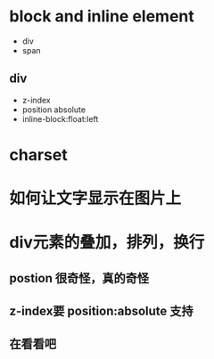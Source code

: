 # block and inline element
- div
- span



## div
- z-index
- position  absolute
- inline-block:float:left



# charset
## 



# 如何让文字显示在图片上

# div元素的叠加，排列，换行

## postion 很奇怪，真的奇怪
## z-index要 position:absolute 支持
## 在看看吧